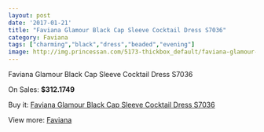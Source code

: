 ```yaml
---
layout: post
date: '2017-01-21'
title: "Faviana Glamour Black Cap Sleeve Cocktail Dress S7036"
category: Faviana
tags: ["charming","black","dress","beaded","evening"]
image: http://img.princessan.com/5173-thickbox_default/faviana-glamour-black-cap-sleeve-cocktail-dress-s7036.jpg
---
```

Faviana Glamour Black Cap Sleeve Cocktail Dress S7036

On Sales: **$312.1749**
<a href="https://www.princessan.com/en/faviana/2408-faviana-glamour-black-cap-sleeve-cocktail-dress-s7036.html"><amp-img layout="responsive" width="600" height="600" src="//img.princessan.com/5173-thickbox_default/faviana-glamour-black-cap-sleeve-cocktail-dress-s7036.jpg" alt="Faviana Glamour Black Cap Sleeve Cocktail Dress S7036 0" /></a>
<a href="https://www.princessan.com/en/faviana/2408-faviana-glamour-black-cap-sleeve-cocktail-dress-s7036.html"><amp-img layout="responsive" width="600" height="600" src="//img.princessan.com/5175-thickbox_default/faviana-glamour-black-cap-sleeve-cocktail-dress-s7036.jpg" alt="Faviana Glamour Black Cap Sleeve Cocktail Dress S7036 1" /></a>
<a href="https://www.princessan.com/en/faviana/2408-faviana-glamour-black-cap-sleeve-cocktail-dress-s7036.html"><amp-img layout="responsive" width="600" height="600" src="//img.princessan.com/5174-thickbox_default/faviana-glamour-black-cap-sleeve-cocktail-dress-s7036.jpg" alt="Faviana Glamour Black Cap Sleeve Cocktail Dress S7036 2" /></a>

Buy it: [Faviana Glamour Black Cap Sleeve Cocktail Dress S7036](https://www.princessan.com/en/faviana/2408-faviana-glamour-black-cap-sleeve-cocktail-dress-s7036.html "Faviana Glamour Black Cap Sleeve Cocktail Dress S7036")

View more: [Faviana](https://www.princessan.com/en/19-faviana "Faviana")
